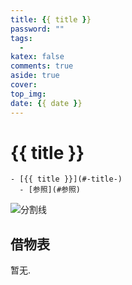 ```yaml
---
title: {{ title }}
password: ""
tags:
  -
katex: false
comments: true
aside: true
cover:
top_img:
date: {{ date }}
---
```



# {{ title }}

<!--
 * @?: *********************************************************************
 * @Author: Weidows
 * @LastEditors: Weidows
 * @LastEditTime: 2022-02-23 02:28:46
 * @FilePath: \Blog-private\scaffolds\post.md
 * @Description:
 * @!: *********************************************************************
-->

```pullquote mindmap mindmap-md
- [{{ title }}](#-title-)
  - [参照](#参照)
```

<a>![分割线](https://cdn.jsdelivr.net/gh/Weidows/Images/img/divider.png)</a>

## 借物表
暂无.
